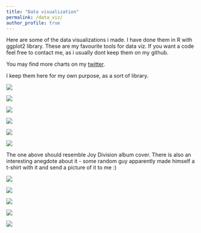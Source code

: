 ```yaml
---
title: "Data visualization"
permalink: /data_viz/
author_profile: true
---
```

Here are some of the data visualizations i made. I have done them in R with ggplot2 library. These are my favourite tools for data viz. If you want a code feel free to contact me, as i usually dont keep them on my github.

You may find more charts on my [twitter](https://twitter.com/mateusz_dadej).

I keep them here for my own purpose, as a sort of library.


![](/images/data_viz/wig_race.gif)

![](/images/data_viz/polls_plot_recent.svg)

![](/images/data_viz/facet_pe.svg)

![](/images/data_viz/mapa_ev2_ang.png)

![](/images/data_viz/vacc_race.gif)

![](/images/data_viz/joy_div_plot_corona.svg)

The one above should resemble Joy Division album cover. There is also an interesting anegdote about it - some random guy apparently made himself a t-shirt with it and send a picture of it to me :)

![](/images/data_viz/acc_countries.png)

![](/images/data_viz/debiuty_gpw.svg)

![](/images/data_viz/smiertelnosc.gif)

![](/images/data_viz/ridge_covid.svg)

![](/images/data_viz/cross_section_corr.PNG)






